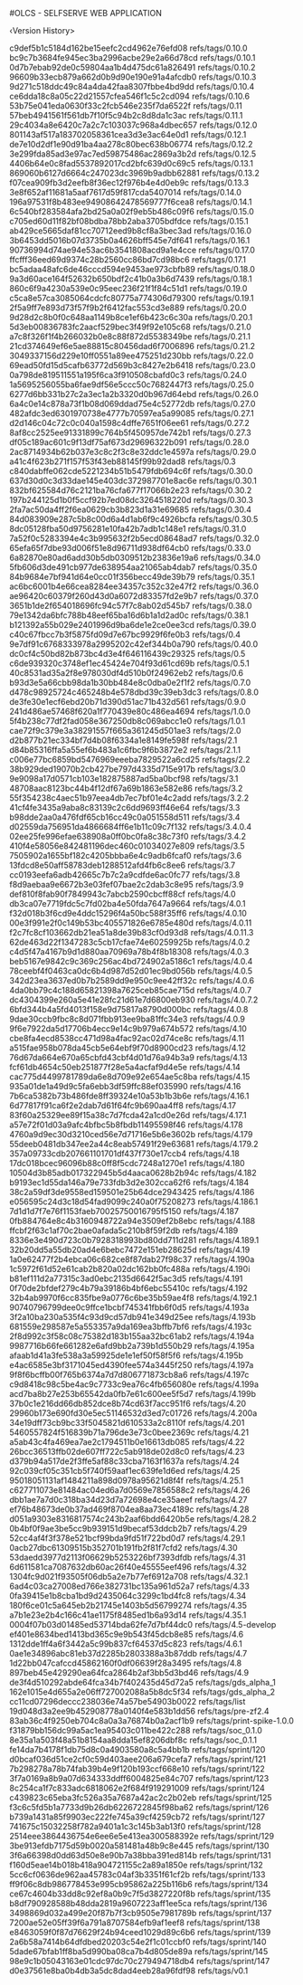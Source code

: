 #OLCS - SELFSERVE WEB APPLICATION 



‹Version History>

c9def5b1c5184d162be15eefc2cd4962e76efd08 refs/tags/0.10.0
bc9c7b3684fe945ec3ba2996acbe29e2a66d78cd refs/tags/0.10.1
0d7b7ebab92de0c59804aa1b4d475dc61a826491 refs/tags/0.10.2
96609b33ecb879a662d0b9d90e190e91a4afcdb0 refs/tags/0.10.3
9d271c518ddc49c84a4da42faa8307fbbe4bd9dd refs/tags/0.10.4
ce6dda18c8a05c22d21557cfea546f1c5c2cd094 refs/tags/0.10.6
53b75e041eda0630f33c2fcb546e235f7da6522f refs/tags/0.11
57beb4941561f561db7f10f5c94b2c8d8da1c3ac refs/tags/0.11.1
29c4034a8e6420c7a2c7c103037c968a4dbec657 refs/tags/0.12.0
801143af517a183702058361cea3d3e3ac64e0d1 refs/tags/0.12.1
de7e10d2df1e90d91ba4aa278c80bec638b06774 refs/tags/0.12.2
3e299fda85ad3e97ac7ed59875486ac2869a3b2d refs/tags/0.12.5
4406b64e0c8fad5537892017cd2bfc639d0c69c5 refs/tags/0.13.1
869060b6127d6664c247023dc3969b9adbb62881 refs/tags/0.13.2
f07cea909fb3d2eefb8f36ec12f976b4e4d0eb9c refs/tags/0.13.3
3e8f652af11681a5aaf7617d59f817cda5407014 refs/tags/0.14.0
196a97531f8b483ee94908642478569777f6cea8 refs/tags/0.14.1
6c540bf283584afa2bd25a0a02f9eb5b486c09f6 refs/tags/0.15.0
c705ed60d11f82bf08bdba78bb2aba3705bdfdce refs/tags/0.15.1
ab429ce5665daf81cc70712eed9b8cf8a3bec3ad refs/tags/0.16.0
3b6453dd5016b07d3735b0a4626bff545e7df641 refs/tags/0.16.1
90736994d74ae94e53ac6b3541808acd9a1e4cce refs/tags/0.17.0
ffcfff36eed69d9374c28b2560cc86bd7cd98bc6 refs/tags/0.17.1
bc5adaa48afc6de46cccd594e9453ae973cbfb89 refs/tags/0.18.0
9a3d60ace164f52632b650bdf2c41b0a3b6d7439 refs/tags/0.18.1
860c6f9a4230a539e0c95eec236f21f1f84c51d1 refs/tags/0.19.0
c5ca8e57ca3085064cdcfc80775a774306d79300 refs/tags/0.19.1
2f5a9ff7e893d73f57f9b2f6412fac553cd3e889 refs/tags/0.20.0
9d28d2c8b0f0c648aa1149b8ce1ef6b423c6c30a refs/tags/0.20.1
5d3eb00836783fc2aacf529bec3f49f92e105c68 refs/tags/0.21.0
a7c8f326f1f4b266032b0e8c88f872d5538349be refs/tags/0.21.1
21cd374649ef6e5ae88815c80456dad6f7006896 refs/tags/0.21.2
3049337156d229e10ff0551a89ee475251d230bb refs/tags/0.22.0
69ead50fd15d5cafb63772d569b3c8427e2b6418 refs/tags/0.23.0
0a798de819511551a195f6ca3f910508cbafd0c3 refs/tags/0.24.0
1a5695256055ba6fae9df56e5ccc50c7682447f3 refs/tags/0.25.0
6277d6bb331b27c2a3ec1a2b3320d0b967d64ebd refs/tags/0.26.0
6a4c0e14c878a73f1b08d069ddad75e4c52772db refs/tags/0.27.0
482afdc3ed6301970738e4777b70597ea5a99085 refs/tags/0.27.1
d2d146c04c72c0c040a1598c4dffe7651f06ee61 refs/tags/0.27.2
8af8cc2525ee91331899c764b5f450957de742b1 refs/tags/0.27.3
df05c189ac601c9f13df75af673d29696322b091 refs/tags/0.28.0
2ac8714934b62b037e3c8c2f3c8e32ddc1e4597a refs/tags/0.29.0
a41c4f623b271f157f53f43eb88145f99b92dad8 refs/tags/0.3
c840dabffe062cde5221234b51b5479fdb694c6f refs/tags/0.30.0
637d30d0c3d33dae145e403dc372987701e8ac6e refs/tags/0.30.1
832bf625584d76c2121ba76cfa677f17066b2e23 refs/tags/0.30.2
197b244125d1b0f5ccf92b7ed08dc3264518220d refs/tags/0.30.3
2fa7ac50da4ff2f6ea0629cb3b823d1a31e69685 refs/tags/0.30.4
84d083909e287c5b8c00d6a4d1ab6f9c4926bcfa refs/tags/0.30.5
8dc05128fba50d9756281e10fa42b7adb1c148e1 refs/tags/0.31.0
7a52f0c5283394e4c3b995632f2b5ecd08648ad7 refs/tags/0.32.0
65efa65f7dbe93d006f51e8d96711d938df64cb0 refs/tags/0.33.0
6a82870e80ad6add30b5db0309512b23836e19a6 refs/tags/0.34.0
5fb606d3de491cb977de638954aa21065ab4dab7 refs/tags/0.35.0
84b9684e7bf941d64e0cc01f356becc49de39b79 refs/tags/0.35.1
ac6bc6001b4e66cea8284ee34357c352c32e47f2 refs/tags/0.36.0
ae96420c60379f260d43d0a6072d83357fd2e9b7 refs/tags/0.37.0
3651b1de2f654018696fc94c57f7c8ab02d545b7 refs/tags/0.38.0
79e1342da6bfc788b48eef65ba16d6b1a1d2ad0c refs/tags/0.38.1
b121392a55b029e2401996d9ba6de1e2ce0ee3cd refs/tags/0.39.0
c40c67fbcc7b3f5875fd09d7e67bc9929f6fe0b3 refs/tags/0.4
9e7df91c6768333978a2995202c42ef344b0a790 refs/tags/0.40.0
dc0cf4c50bd82b873bc4d3e4f646116439c29325 refs/tags/0.5
c6de939320c3748ef1ec45424e704f93d61cd69b refs/tags/0.5.1
40c8531ad35a2f8e978030df4d510b0f24962eb2 refs/tags/0.6
b93d3e5a66cbb98da1b30bb484e8c0dba0e2f1f2 refs/tags/0.7.0
d478c98925724c465248b4e578dbd39c39eb3dc3 refs/tags/0.8.0
de3fe30e1ecf6ebd20b71d390d51ac71b432d561 refs/tags/0.9.0
241d486ae57468f620a1f770439e80c486ea4694 refs/tags/1.0.0
5f4b238c77df2fad058e367250db8c069abcc1e0 refs/tags/1.0.1
cae72f9c379e3a38291557f665a361245d501ae3 refs/tags/2.0
d2b877b21ec334bf7d4b08f6334a1e8149fe598f refs/tags/2.1
d84b85316ffa5a55ef6b483a1c6fbc9f6b3872e2 refs/tags/2.1.1
c006e77bc6859bd5476969eeeba7829522a6cd25 refs/tags/2.2
38b929ded19070b2cb427be797d4335d715e917b refs/tags/3.0
9e9098a17d0571cb103e182875887ad5ba0bcf98 refs/tags/3.1
48708aac8123bc44b4f12df67a69b1863e582e86 refs/tags/3.2
55f354238c4aec51b97eea4db7ec7bf01e4c2add refs/tags/3.2.2
41cf4fe3435a9aba8c83139c2c6dd9693ff46e64 refs/tags/3.3
b98dde2aa0a476fdf65cb16cc49c0a051558d511 refs/tags/3.4
d02559da756951da4866684ff6e1b11c09c7f132 refs/tags/3.4.0.4
02ee25fe996efae638908a0ff0bc0fa8c38c73f0 refs/tags/3.4.2
410f4e58056e842481196dec460c01034027e809 refs/tags/3.5
7505902a1655bf182c4205bbba6e4c9adb6fcaf0 refs/tags/3.6
13fdcd8e50aff58783deb1288512afd4fb6c8ee6 refs/tags/3.7
cc0193eefa6adb42665c7b7c2a9cdfde6ac0fc77 refs/tags/3.8
f8d9aebaa9e6672b3e03fef07bae2c2dab3c8e95 refs/tags/3.9
def810f8fab90f7849943c7abcb2590cbcff88cf refs/tags/4.0
db3ca07e7719fdc5c7fd02ba4e50fda7647a9664 refs/tags/4.0.1
f32d018b3f6cd9e4ddc15296f4a50bc588f35ff6 refs/tags/4.0.10
00e3f991e2f0c149b53bc405571826e6785e480d refs/tags/4.0.11
f2c7fc8cf103662db21ea51a8de39b83cf0d93d8 refs/tags/4.0.11.3
62de463d22f1347283c5cb17cfae74e60259925b refs/tags/4.0.2
c4d5f47a4167b9d1d880aa70969a78b4f8b18308 refs/tags/4.0.3
beb5167e9842c9c369c256ac4bd724902a5186c1 refs/tags/4.0.4
78ceebf4f0463ca0dc6b4d987d52d01ec9bd056b refs/tags/4.0.5
342d23ea3637ed0b7b2589dd9e950c9ee42ff32c refs/tags/4.0.6
4da0bb79c4c188d65821398a7625ceb85cae715d refs/tags/4.0.7
dc4304399e260a5e41e28fc21d61e7d6800eb930 refs/tags/4.0.7.2
6bfd344b4a5fd4013f158e9d75817a8790d000bc refs/tags/4.0.8
9dae30ccb9fbc8c8d071fbb913ee9ba81ffc34e3 refs/tags/4.0.9
9f6e7922da5d17706b4ecc9e14c9b979a674b572 refs/tags/4.10
cbe8fa4ecd8538cc471d98a4fac92ac02d74ce8c refs/tags/4.11
a515fae958b078da45cb5e64ebf9f70d8900cd23 refs/tags/4.12
76d67da664e670a65cbfd43cbf4d01d76a94b3a9 refs/tags/4.13
fcf61db4654c50eb251877f28e5a4acfaf9d4e5e refs/tags/4.14
cac775d4499781789da6e8d709e92e654ae5c8ba refs/tags/4.15
935a01de1a49d9c5fa6ebb3df59ffc88ef035990 refs/tags/4.16
7b6ca5382b73b486fde8ff39324e10a53b1b3b6e refs/tags/4.16.1
6d77817f91ca6f2e2dab7d61f64fc9b690aa4ff8 refs/tags/4.17
83f60a25329ee89f15a38c7d7fcda42a1cd0e26d refs/tags/4.17.1
a57e72f01d03a9afc4bfbc5b8fbdb11495598f46 refs/tags/4.178
4760a9d9ec30d3210ced56e7d71716e5b6e3602b refs/tags/4.179
55deeb0481db347ee2a44c8eab57491f29e63681 refs/tags/4.179.2
357a09733cdb207661101701df437f730e17ccb4 refs/tags/4.18
17dc018bcec96096b88c0ff8f5cdc7248a1270e1 refs/tags/4.180
10504d3b85adb017322945b5d4aaca0628b2b94c refs/tags/4.182
b9193ec1d55da146a79e733fdb3d2e302cca62f6 refs/tags/4.184
38c2a59df3de9558ed159501e25b64dce2943425 refs/tags/4.186
e056595c24d3c18d54fad9099c240a0f75208273 refs/tags/4.186.1
7d1d1d7f7e76f1153faeb70025750016795f5150 refs/tags/4.187
0fb884764e8c4b3160948722a94e3509ef2b8ebc refs/tags/4.188
ffcbf2f63c1af70c2bae0afada5c210b8f59f2db refs/tags/4.189
8336e3e490d723c0b7928318993bd80dd711d281 refs/tags/4.189.1
32b20dd5a55db20ad4e6bebc7472e151eb28625d refs/tags/4.19
1a0e62477f2b4ebca06c682ce8f87dab27f98c37 refs/tags/4.190a
1c5972f61d52e61cab2b820a02dc162bb0fc488a refs/tags/4.190i
b81ef111d2a77315c3ad0ebc2135d6642f5ac3d5 refs/tags/4.191
0f70de2bfdef279c4b79a39186b4bf6ebc55410c refs/tags/4.192
32b4ab9970f6cc835fbe9a0776c6be35b59ae4f8 refs/tags/4.192.1
90740796799dee0c9ffce1bcbf745341fbb6f0d5 refs/tags/4.193a
3f2a10ba230a535f4c93d9cd57db941e349d25ee refs/tags/4.193b
681559e298587e5a553357a9da169ea3bffb7bf6 refs/tags/4.193c
2f8d992c3f58c08c75382d183b155aa32bc61ab2 refs/tags/4.194a
9987716b66fe661282e6afd9bb2a739b1d550b29 refs/tags/4.195a
afaab1d41a3fe538a3a59925de1e1ef50f58f5f6 refs/tags/4.195b
e4ac6585e3bf3171045ed4390fee574a3445f250 refs/tags/4.197a
9f8f6bcffb00f765b6374a7d7d806771873cb8a6 refs/tags/4.197c
c9d8418c98c5be4ac9c7733c9ea76c4fb656080e refs/tags/4.199a
acd7ba8b27e253b65542da0fb7e61c600ee5f5d7 refs/tags/4.199b
37b0c1e216dd66db852dce8b74cd63f7acc951f6 refs/tags/4.20
29960b173e690fd30e5ec51146532d3ed7c01726 refs/tags/4.200a
34e19dff73cb9bc33f5045821d610533a2c8110f refs/tags/4.201
5460557824f516839b71a796de3e73c0bee2369c refs/tags/4.21
a5ab43c4fa469ea7ae2c1794511b0e16613db085 refs/tags/4.22
26bcc36513ffb02de607ff722c5ab918de02d8c0 refs/tags/4.23
d379b94a517de2f3ffe5af88c33cba7163f1637a refs/tags/4.24
92c039cf05c351cb5f740f59aaf1ec639fe1d6ed refs/tags/4.25
95018051131af1484211a898d0978a95621d8f4f refs/tags/4.25.1
c627711073e81484ac04ed6a7d0569e7856588c2 refs/tags/4.26
dbb1ae7a7d0c318ba34d23d7a72698e4ce35aeef refs/tags/4.27
ef76b48673de0b37ad469f8704ea8aa73ec4189c refs/tags/4.28
d051a9303e8316817574c243b2aaf6bdd6420b5e refs/tags/4.28.2
0b4bf0f9ae3be5cc9b939151d9becaf53ddcb2b7 refs/tags/4.29
52cc4af4f3f378e521bcf99bda9fd51f722bd0d7 refs/tags/4.29.1
0acb27dbc61309515b352701b191fb2f81f7cfd2 refs/tags/4.30
53daedd3977d2113f06629b5253226bf7393dfdb refs/tags/4.31
6d611581ca7087632db60ac26f40e45555eef496 refs/tags/4.32
1304fc9d021f93505f06db5a2e7b77ef6912a708 refs/tags/4.32.1
6ad4c03ca27008ed766e382731bc135a961d52a7 refs/tags/4.33
0fa39415e1b8cba1bd9d2435064c3299c1bd4fc8 refs/tags/4.34
180f6ce01c5a645eb2b21745e1403b5d56799274 refs/tags/4.35
a7b1e23e2b4c166c41ae1175f8485ed1b6a93d14 refs/tags/4.35.1
0004f07b03d01485ed53714bda62fe7d7bf44dc0 refs/tags/4.5-develop
ef401e8634bed1413bd365c9e9b543f45dcb8e85 refs/tags/4.6
1312dde1ff4a6f3442a5c99b837cf64537d5c823 refs/tags/4.6.1
0ae1e34896abc81eb37d2285b2803388a3b87ddb refs/tags/4.7
1d22bb047cafccd45862160f0df06639f28a3495 refs/tags/4.8
897beb45e429290ea64fca2864b2af3bb5d3bd46 refs/tags/4.9
de3f4d510292abde64fca34b7f402435d45d72a5 refs/tags/gds_alpha_1
162e1015e4d655a2e06ff727002088a5b8dc5f34 refs/tags/gds_alpha_2
cc11cd07296deccc238036e74a57be54903b0022 refs/tags/list
19d048d3a2ee9b452908778a0140f4e583b1dd56 refs/tags/pre-zf2.4
83ab36c4f9250eb704c8a0a3a76874b0a2acf1b9 refs/tags/print-spike-1.0.0
f31879bb156dc99a5ac1ea95403c011be422c288 refs/tags/soc_0.1.0
8e35a1a503f48a51b8154aa8dda15ef8206dbf8c refs/tags/soc_0.1.1
fe14da7b4178f1db75d8c0a4903580a8c5a4bb1b refs/tags/sprint/120
d0bcaf036d51ce2cf0c59d403aee206a679cefa7 refs/tags/sprint/121
7b298278a78b74fab39b4e9f120b193ccf668e10 refs/tags/sprint/122
3f7a0169a8b9a07d634333ddff6004825e84c707 refs/tags/sprint/123
8c254ca1f7c833adc6818062e2f684f919291009 refs/tags/sprint/124
c439823c65eba3fc526a35a7687a42ac2c2b02eb refs/tags/sprint/125
f3c6c5fd5b1a7733d9b26db6226722845f98ba62 refs/tags/sprint/126
b739a1431a85f9903ec222fe745a39cf4259cb72 refs/tags/sprint/127
741675c15032258f782a9401a1c3c145b3ab13f0 refs/tags/sprint/128
2514eee3864436754e6ee6e5e413ea300588392e refs/tags/sprint/129
3be913efdb7175d59b0020a581481a48b9c8e445 refs/tags/sprint/130
3f6a66398d0dd63d50e8e90b7a38bba391ed814b refs/tags/sprint/131
f160d5eae14b018b418a904721155c2a89a1850e refs/tags/sprint/132
5cc6cf0636de962aa45783c04af3b3351f61cf2b refs/tags/sprint/133
ff9f06c8db986778453e995cb95862a225b116b6 refs/tags/sprint/134
ce67c4604b33dd8c92ef8a0b9c7f5d3827220f8b refs/tags/sprint/135
b8df790928588b48dda2819a9607223aff1ee5ca refs/tags/sprint/136
3498869d032a499e20f87b7f3cb9505e7981789b refs/tags/sprint/137
7200ae52e05ff39f6a791a8707584efb9af1eef8 refs/tags/sprint/138
e8463059f0f87d76629f24b94ceed1029d89c6b6 refs/tags/sprint/139
2a6b58a7414b64dfdbed20203c54e2f1c01ccbf0 refs/tags/sprint/140
5dade67bfab1ff8ba5d990ba08ca7b4d805de89a refs/tags/sprint/145
98e9c1b05043163e01cdc97dc70c279494718db4 refs/tags/sprint/147
d0e37561e8ba0b4db3a5dc8dad4eeb28a96fdf98 refs/tags/v0.1
